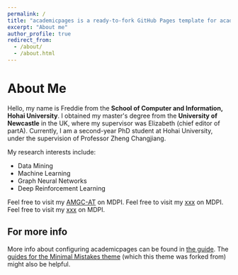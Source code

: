 ```yaml
---
permalink: /
title: "academicpages is a ready-to-fork GitHub Pages template for academic personal websites"
excerpt: "About me"
author_profile: true
redirect_from: 
  - /about/
  - /about.html
---
```


# About Me

Hello, my name is Freddie from the **School of Computer and Information, Hohai University**. I obtained my master's degree from the **University of Newcastle** in the UK, where my supervisor was Elizabeth (chief editor of partA). Currently, I am a second-year PhD student at Hohai University, under the supervision of Professor Zheng Changjiang.

My research interests include:

- Data Mining
- Machine Learning
- Graph Neural Networks
- Deep Reinforcement Learning

Feel free to visit my [AMGC-AT](https://www.mdpi.com/2076-3417/13/2/711) on MDPI.
Feel free to visit my [xxx](https://www.mdpi.com/2076-3417/13/11/6773/htm) on MDPI.
Feel free to visit my [xxx](https://www.mdpi.com/2073-8994/14/11/2411/htm) on MDPI.



For more info
------
More info about configuring academicpages can be found in [the guide](https://academicpages.github.io/markdown/). The [guides for the Minimal Mistakes theme](https://mmistakes.github.io/minimal-mistakes/docs/configuration/) (which this theme was forked from) might also be helpful.
